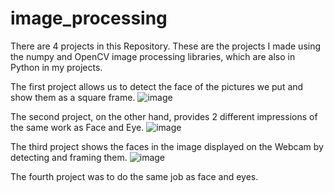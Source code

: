 # image_processing
There are 4 projects in this Repository.
These are the projects I made using the numpy and OpenCV image processing libraries, which are also in Python in my projects.

The first project allows us to detect the face of the pictures we put and show them as a square frame.
![image](https://user-images.githubusercontent.com/92020160/190084801-61a6320c-a274-4a6f-a84b-1a1d2f8092c1.png)

The second project, on the other hand, provides 2 different impressions of the same work as Face and Eye.
![image](https://user-images.githubusercontent.com/92020160/190084926-0f698dc6-2074-4fb3-a7ca-5fae4e80182c.png)


The third project shows the faces in the image displayed on the Webcam by detecting and framing them.
![image](https://user-images.githubusercontent.com/92020160/190085163-9b0f2328-3639-4fe6-8b7b-a0ff23679909.png)

The fourth project was to do the same job as face and eyes.
